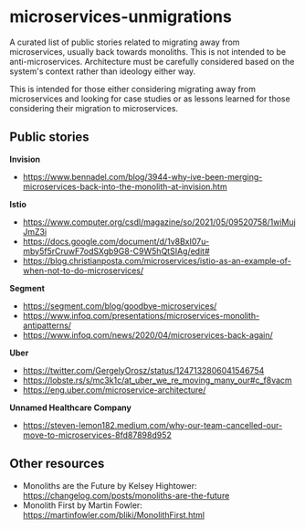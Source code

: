 # microservices-unmigrations
A curated list of public stories related to migrating away from microservices, usually back towards monoliths. This is not intended to be anti-microservices. Architecture must be carefully considered based on the system's context rather than ideology either way. 

This is intended for those either considering migrating away from microservices and looking for case studies or as lessons learned for those considering their migration to microservices.

## Public stories

**Invision**
* https://www.bennadel.com/blog/3944-why-ive-been-merging-microservices-back-into-the-monolith-at-invision.htm

**Istio**
* https://www.computer.org/csdl/magazine/so/2021/05/09520758/1wiMujJmZ3i
* https://docs.google.com/document/d/1v8BxI07u-mby5f5rCruwF7odSXgb9G8-C9W5hQtSIAg/edit#
* https://blog.christianposta.com/microservices/istio-as-an-example-of-when-not-to-do-microservices/

**Segment** 
* https://segment.com/blog/goodbye-microservices/ 
* https://www.infoq.com/presentations/microservices-monolith-antipatterns/
* https://www.infoq.com/news/2020/04/microservices-back-again/

**Uber**
* https://twitter.com/GergelyOrosz/status/1247132806041546754
* https://lobste.rs/s/mc3k1c/at_uber_we_re_moving_many_our#c_f8vacm
* https://eng.uber.com/microservice-architecture/

**Unnamed Healthcare Company**
* https://steven-lemon182.medium.com/why-our-team-cancelled-our-move-to-microservices-8fd87898d952

## Other resources
* Monoliths are the Future by Kelsey Hightower: https://changelog.com/posts/monoliths-are-the-future 
* Monolith First by Martin Fowler: https://martinfowler.com/bliki/MonolithFirst.html
